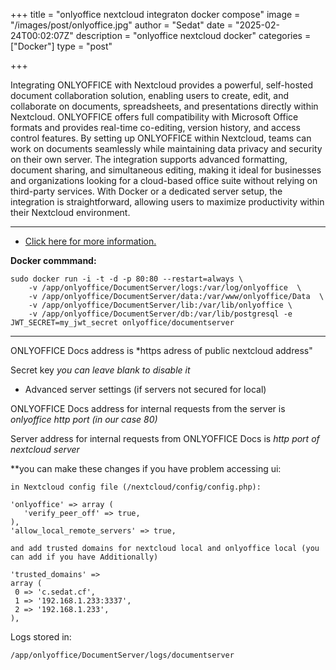 +++
title = "onlyoffice nextcloud integraton docker compose"
image = "/images/post/onlyoffice.jpg"
author = "Sedat"
date = "2025-02-24T00:02:07Z"
description = "onlyoffice nextcloud docker"
categories = ["Docker"]
type = "post"

+++

Integrating ONLYOFFICE with Nextcloud provides a powerful, self-hosted document collaboration solution, enabling users to create, edit, and collaborate on documents, spreadsheets, and presentations directly within Nextcloud. ONLYOFFICE offers full compatibility with Microsoft Office formats and provides real-time co-editing, version history, and access control features. By setting up ONLYOFFICE within Nextcloud, teams can work on documents seamlessly while maintaining data privacy and security on their own server. The integration supports advanced formatting, document sharing, and simultaneous editing, making it ideal for businesses and organizations looking for a cloud-based office suite without relying on third-party services. With Docker or a dedicated server setup, the integration is straightforward, allowing users to maximize productivity within their Nextcloud environment.

***

- [Click here for more information.](https://helpcenter.onlyoffice.com/installation/docs-community-install-docker.aspx)

**Docker commmand:**

```
sudo docker run -i -t -d -p 80:80 --restart=always \
    -v /app/onlyoffice/DocumentServer/logs:/var/log/onlyoffice  \
    -v /app/onlyoffice/DocumentServer/data:/var/www/onlyoffice/Data  \
    -v /app/onlyoffice/DocumentServer/lib:/var/lib/onlyoffice \
    -v /app/onlyoffice/DocumentServer/db:/var/lib/postgresql -e JWT_SECRET=my_jwt_secret onlyoffice/documentserver
```

***

ONLYOFFICE Docs address is *https adress of public nextcloud address"

Secret key *you can leave blank to disable it*

- Advanced server settings (if servers not secured for local)

ONLYOFFICE Docs address for internal requests from the server is *onlyoffice http port (in our case 80)*

Server address for internal requests from ONLYOFFICE Docs is *http port of nextcloud server*

**you can make these changes if you have problem accessing ui:

```
in Nextcloud config file (/nextcloud/config/config.php):

'onlyoffice' => array (
   'verify_peer_off' => true,
),
'allow_local_remote_servers' => true,

and add trusted domains for nextcloud local and onlyoffice local (you can add if you have Additionally)

'trusted_domains' =>
array (
 0 => 'c.sedat.cf',
 1 => '192.168.1.233:3337',
 2 => '192.168.1.233',
),
```

Logs stored in:

`/app/onlyoffice/DocumentServer/logs/documentserver`
